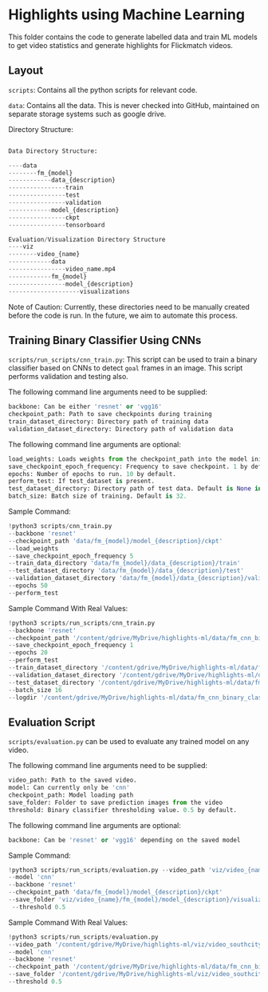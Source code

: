 # Highlights using Machine Learning

This folder contains the code to generate labelled data and train ML models to get video statistics and generate highlights for Flickmatch videos.

## Layout

`scripts`: Contains all the python scripts for relevant code.

`data`: Contains all the data. This is never checked into GitHub, maintained on separate storage systems such as google drive. 

Directory Structure:

```python

Data Directory Structure:

----data
--------fm_{model}
------------data_{description}
----------------train
----------------test
----------------validation
------------model_{description}
----------------ckpt
----------------tensorboard

Evaluation/Visualization Directory Structure
----viz
--------video_{name}
------------data
----------------video_name.mp4
------------fm_{model}
----------------model_{description}
--------------------visualizations

```

Note of Caution: Currently, these directories need to be manually created before the code is run. In the future, we aim to automate this process.

## Training Binary Classifier Using CNNs

`scripts/run_scripts/cnn_train.py`: This script can be used to train a binary classifier based on CNNs to detect `goal` frames in an image. This script performs validation and testing also.  

The following command line arguments need to be supplied:
```python
backbone: Can be either 'resnet' or 'vgg16'
checkpoint_path: Path to save checkpoints during training
train_dataset_directory: Directory path of training data
validation_dataset_directory: Directory path of validation data
```

The following command line arguments are optional: 
```python
load_weights: Loads weights from the checkpoint_path into the model initially.
save_checkpoint_epoch_frequency: Frequency to save checkpoint. 1 by default (saves at every epoch)
epochs: Number of epochs to run. 10 by default.
perform_test: If test_dataset is present. 
test_dataset_directory: Directory path of test data. Default is None in case no testing is to be performed at the end.
batch_size: Batch size of training. Default is 32.
```

Sample Command:
```python
!python3 scripts/cnn_train.py 
--backbone 'resnet' 
--checkpoint_path 'data/fm_{model}/model_{description}/ckpt' 
--load_weights 
--save_checkpoint_epoch_frequency 5 
--train_data_directory 'data/fm_{model}/data_{description}/train'
--test_dataset_directory 'data/fm_{model}/data_{description}/test'
--validation_dataset_directory 'data/fm_{model}/data_{description}/validation'
--epochs 50 
--perform_test
```

Sample Command With Real Values:

```python
!python3 scripts/run_scripts/cnn_train.py 
--backbone 'resnet' 
--checkpoint_path '/content/gdrive/MyDrive/highlights-ml/data/fm_cnn_binary_classification/model_cnn_dense16_val_test_opposite_bs16/ckpt' 
--save_checkpoint_epoch_frequency 1 
--epochs 20 
--perform_test 
--train_dataset_directory '/content/gdrive/MyDrive/highlights-ml/data/fm_cnn_binary_classification/data_only_goals/train' 
--validation_dataset_directory '/content/gdrive/MyDrive/highlights-ml/data/fm_cnn_binary_classification/data_only_goals/test' 
--test_dataset_directory '/content/gdrive/MyDrive/highlights-ml/data/fm_cnn_binary_classification/data_only_goals/validation' 
--batch_size 16 
--logdir '/content/gdrive/MyDrive/highlights-ml/data/fm_cnn_binary_classification/model_cnn_dense16_val_test_opposite_bs16/tensorboard'
```

## Evaluation Script

`scripts/evaluation.py` can be used to evaluate any trained model on any video.

The following command line arguments need to be supplied:
```python
video_path: Path to the saved video. 
model: Can currently only be 'cnn'
checkpoint_path: Model loading path
save_folder: Folder to save prediction images from the video
threshold: Binary classifier thresholding value. 0.5 by default. 
```

The following command line arguments are optional: 
```python
backbone: Can be 'resnet' or 'vgg16' depending on the saved model
```

Sample Command:

```python
!python3 scripts/run_scripts/evaluation.py --video_path 'viz/video_{name}/data/video_name.mp4' 
--model 'cnn' 
--backbone 'resnet' 
--checkpoint_path 'data/fm_{model}/model_{description}/ckpt' 
--save_folder 'viz/video_{name}/fm_{model}/model_{description}/visualizations'
 --threshold 0.5

```

Sample Command With Real Values:

```python
!python3 scripts/run_scripts/evaluation.py 
--video_path '/content/gdrive/MyDrive/highlights-ml/viz/video_southcity_gurgaon_08_07_23__07_00_PM_08_00_PM/data/FlickMatch - South City, Gurgaon 08_07_23 07_00 PM - 08_00 PM.mp4' 
--model 'cnn' 
--backbone 'resnet' 
--checkpoint_path '/content/gdrive/MyDrive/highlights-ml/data/fm_cnn_binary_classification/model_cnn_dense16_val_test_opposite_bs16/ckpt' 
--save_folder '/content/gdrive/MyDrive/highlights-ml/viz/video_southcity_gurgaon_08_07_23__07_00_PM_08_00_PM/fm_cnn_binary_classification/model_cnn_dense16_val_test_opposite_bs16/visualizations' 
--threshold 0.5
```